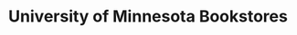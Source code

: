 ---
title: "University of Minnesota Bookstores"
url: /minneapolis/university-of-minnesota-bookstores/
shop: books
---